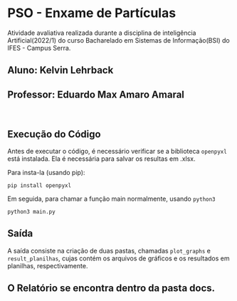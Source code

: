 # PSO - Enxame de Partículas
Atividade avaliativa realizada durante a disciplina de inteligência Artificial(2022/1) do curso Bacharelado em Sistemas de Informação(BSI) do IFES - Campus Serra.

## Aluno: Kelvin Lehrback
## Professor: Eduardo Max Amaro Amaral

<br>

## Execução do Código

Antes de executar o código, é necessário verificar se a biblioteca ```openpyxl``` está instalada. Ela é necessária para salvar os resultas em .xlsx.

Para insta-la (usando pip):
```
pip install openpyxl
```

Em seguida, para chamar a função main normalmente, usando ```python3```

```
python3 main.py
```

## Saída
A saída consiste na criação de duas pastas, chamadas ```plot_graphs``` e ```result_planilhas```, cujas contém os arquivos de gráficos e os resultados em planilhas, respectivamente.

## O Relatório se encontra dentro da pasta docs.
